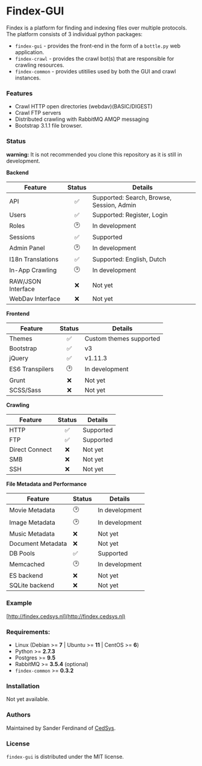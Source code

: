 # Findex-GUI

Findex is a platform for finding and indexing files over multiple protocols. The platform consists of 3 individual python packages:

  - `findex-gui` - provides the front-end in the form of a `bottle.py` web application.
  - `findex-crawl` - provides the crawl bot(s) that are responsible for crawling resources.
  - `findex-common` - provides utitilies used by both the GUI and crawl instances.

### Features

  - Crawl HTTP open directories (webdav)(BASIC/DIGEST)
  - Crawl FTP servers
  - Distributed crawling with RabbitMQ AMQP messaging
  - Bootstrap 3.1.1 file browser.

### Status
**warning:** It is not recommended you clone this repository as it is still in development.


**Backend**

 Feature  |  Status  | Details
---|:---:|---|
 API  | :white_check_mark: | Supported: Search, Browse, Session, Admin
 Users | :white_check_mark: | Supported: Register, Login
 Roles | :clock2: | In development
 Sessions | :white_check_mark: | Supported
 Admin Panel  | :clock2: | In development
 I18n Translations | :white_check_mark: | Supported: English, Dutch
 In-App Crawling  | :clock2: | In development
 RAW/JSON Interface | :x: | Not yet
 WebDav Interface  | :x: | Not yet


**Frontend**

 Feature  |  Status  | Details
---|:---:|---|
Themes  | :white_check_mark:  |  Custom themes supported
Bootstrap | :white_check_mark:  |  v3
jQuery  | :white_check_mark:  |  v1.11.3
ES6 Transpilers | :clock2:  |  In development
Grunt | :x: | Not yet
SCSS/Sass | :x: | Not yet


**Crawling**

 Feature  |  Status  | Details
---|:---:|---|
HTTP|:white_check_mark:|Supported
FTP|:white_check_mark:|Supported
Direct Connect|:x:| Not yet
SMB|:x:| Not yet
SSH|:x:| Not yet


**File Metadata and Performance**

| Feature  | Status  | Details  |
|---|---|---|
Movie Metadata|:clock2:| In development
Image Metadata|:clock2:| In development
Music Metadata|:x:| Not yet
Document Metadata|:x:| Not yet
DB Pools|:white_check_mark:| Supported
Memcached|:clock2:| In development
ES backend|:x:| Not yet
SQLite backend|:x:|Not yet


### Example
[http://findex.cedsys.nl](http://findex.cedsys.nl)

### Requirements:
  - Linux (Debian >= **7** | Ubuntu >= **11** | CentOS >= **6**)
  - Python >= **2.7.3**
  - Postgres >= **9.5**
  - RabbitMQ >= **3.5.4** (optional)
  - `findex-common` >= **0.3.2**

### Installation
Not yet available.

### Authors
Maintained by Sander Ferdinand of [CedSys](http://www.cedsys.nl).

### License

`findex-gui` is distributed under the MIT license.

